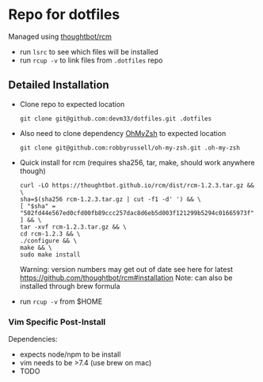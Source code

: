 # Repo for dotfiles

Managed using [thoughtbot/rcm](https://github.com/thoughtbot/rcm)

- run `lsrc` to see which files will be installed
- run `rcup -v` to link files from `.dotfiles` repo

## Detailed Installation

- Clone repo to expected location

  ```
  git clone git@github.com:devm33/dotfiles.git .dotfiles
  ```
  
- Also need to clone dependency [OhMyZsh](https://github.com/robbyrussell/oh-my-zsh) to expected location

  ```
  git clone git@github.com:robbyrussell/oh-my-zsh.git .oh-my-zsh
  ```

- Quick install for rcm (requires sha256, tar, make, should work anywhere though)

  ```
  curl -LO https://thoughtbot.github.io/rcm/dist/rcm-1.2.3.tar.gz && \
  sha=$(sha256 rcm-1.2.3.tar.gz | cut -f1 -d' ') && \
  [ "$sha" = "502fd44e567ed0cfd00fb89ccc257dac8d6eb5d003f121299b5294c01665973f" ] && \
  tar -xvf rcm-1.2.3.tar.gz && \
  cd rcm-1.2.3 && \
  ./configure && \
  make && \
  sudo make install
  ```
  Warning: version numbers may get out of date see here for latest https://github.com/thoughtbot/rcm#installation
  Note: can also be installed through brew formula

- run `rcup -v` from $HOME


### Vim Specific Post-Install

Dependencies:

- expects node/npm to be install
- vim needs to be >7.4 (use brew on mac)
- TODO
